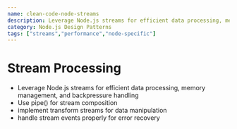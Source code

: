 ```yaml
---
name: clean-code-node-streams
description: Leverage Node.js streams for efficient data processing, memory management, and backpressure handling
category: Node.js Design Patterns
tags: ["streams","performance","node-specific"]
---
```


# Stream Processing

- Leverage Node.js streams for efficient data processing, memory management, and backpressure handling
- Use pipe() for stream composition
- implement transform streams for data manipulation
- handle stream events properly for error recovery